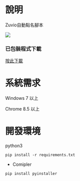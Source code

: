 # 說明

Zuvio自動點名腳本

<img src="https://i.imgur.com/MNkpaR3.png">
                                                        
### 已包裝程式下載

[按此下載](https://github.com/opabravo/zuvio/releases/download/1.0/Zuvio_Helper.zip)


# 系統需求
Windows 7 以上

Chrome 8.5 以上

# 開發環境
python3

`pip install -r requirements.txt`

* Comipler

`pip install pyinstaller`
